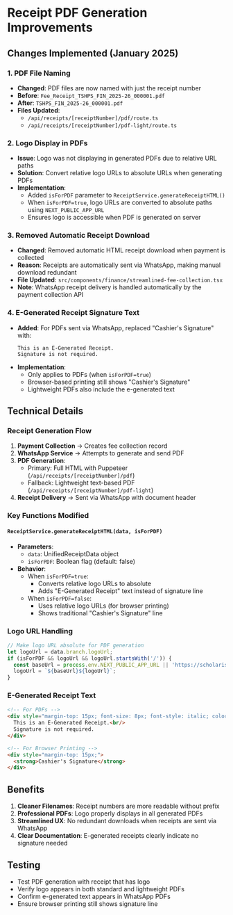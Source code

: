 # Receipt PDF Generation Improvements

## Changes Implemented (January 2025)

### 1. PDF File Naming
- **Changed**: PDF files are now named with just the receipt number
- **Before**: `Fee_Receipt_TSHPS_FIN_2025-26_000001.pdf`
- **After**: `TSHPS_FIN_2025-26_000001.pdf`
- **Files Updated**:
  - `/api/receipts/[receiptNumber]/pdf/route.ts`
  - `/api/receipts/[receiptNumber]/pdf-light/route.ts`

### 2. Logo Display in PDFs
- **Issue**: Logo was not displaying in generated PDFs due to relative URL paths
- **Solution**: Convert relative logo URLs to absolute URLs when generating PDFs
- **Implementation**:
  - Added `isForPDF` parameter to `ReceiptService.generateReceiptHTML()`
  - When `isForPDF=true`, logo URLs are converted to absolute paths using `NEXT_PUBLIC_APP_URL`
  - Ensures logo is accessible when PDF is generated on server

### 3. Removed Automatic Receipt Download
- **Changed**: Removed automatic HTML receipt download when payment is collected
- **Reason**: Receipts are automatically sent via WhatsApp, making manual download redundant
- **File Updated**: `src/components/finance/streamlined-fee-collection.tsx`
- **Note**: WhatsApp receipt delivery is handled automatically by the payment collection API

### 4. E-Generated Receipt Signature Text
- **Added**: For PDFs sent via WhatsApp, replaced "Cashier's Signature" with:
  ```
  This is an E-Generated Receipt.
  Signature is not required.
  ```
- **Implementation**:
  - Only applies to PDFs (when `isForPDF=true`)
  - Browser-based printing still shows "Cashier's Signature"
  - Lightweight PDFs also include the e-generated text

## Technical Details

### Receipt Generation Flow
1. **Payment Collection** → Creates fee collection record
2. **WhatsApp Service** → Attempts to generate and send PDF
3. **PDF Generation**:
   - Primary: Full HTML with Puppeteer (`/api/receipts/[receiptNumber]/pdf`)
   - Fallback: Lightweight text-based PDF (`/api/receipts/[receiptNumber]/pdf-light`)
4. **Receipt Delivery** → Sent via WhatsApp with document header

### Key Functions Modified

#### `ReceiptService.generateReceiptHTML(data, isForPDF)`
- **Parameters**:
  - `data`: UnifiedReceiptData object
  - `isForPDF`: Boolean flag (default: false)
- **Behavior**:
  - When `isForPDF=true`:
    - Converts relative logo URLs to absolute
    - Adds "E-Generated Receipt" text instead of signature line
  - When `isForPDF=false`:
    - Uses relative logo URLs (for browser printing)
    - Shows traditional "Cashier's Signature" line

### Logo URL Handling
```typescript
// Make logo URL absolute for PDF generation
let logoUrl = data.branch.logoUrl;
if (isForPDF && logoUrl && logoUrl.startsWith('/')) {
  const baseUrl = process.env.NEXT_PUBLIC_APP_URL || 'https://scholarise.vercel.app';
  logoUrl = `${baseUrl}${logoUrl}`;
}
```

### E-Generated Receipt Text
```html
<!-- For PDFs -->
<div style="margin-top: 15px; font-size: 8px; font-style: italic; color: #666;">
  This is an E-Generated Receipt.<br/>
  Signature is not required.
</div>

<!-- For Browser Printing -->
<div style="margin-top: 15px;">
  <strong>Cashier's Signature</strong>
</div>
```

## Benefits
1. **Cleaner Filenames**: Receipt numbers are more readable without prefix
2. **Professional PDFs**: Logo properly displays in all generated PDFs
3. **Streamlined UX**: No redundant downloads when receipts are sent via WhatsApp
4. **Clear Documentation**: E-generated receipts clearly indicate no signature needed

## Testing
- Test PDF generation with receipt that has logo
- Verify logo appears in both standard and lightweight PDFs
- Confirm e-generated text appears in WhatsApp PDFs
- Ensure browser printing still shows signature line
